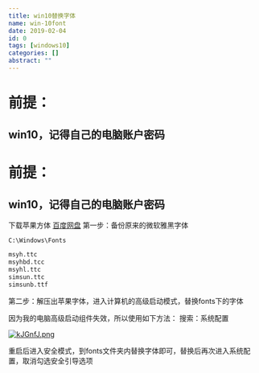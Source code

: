 ```yaml
---
title: win10替换字体
name: win-10font
date: 2019-02-04
id: 0
tags: [windows10]
categories: []
abstract: ""
---
```



# 前提：

## win10，记得自己的电脑账户密码
<!--more-->


# 前提：

## win10，记得自己的电脑账户密码<!--more-->

下载苹果方体
[百度网盘](https://pan.baidu.com/s/1Lwd3FKwxjgNjR2b60gHJFA)
第一步：备份原来的微软雅黑字体

`C:\Windows\Fonts`

```xml
msyh.ttc
msyhbd.tcc
msyhl.ttc
simsun.ttc
simsunb.ttf
```

第二步：解压出苹果字体，进入计算机的高级启动模式，替换fonts下的字体

因为我的电脑高级启动组件失效，所以使用如下方法：
搜索：系统配置

[![kJGnfJ.png](https://s2.ax1x.com/2019/02/04/kJGnfJ.png)](https://imgchr.com/i/kJGnfJ)

重启后进入安全模式，到fonts文件夹内替换字体即可，替换后再次进入系统配置，取消勾选安全引导选项
